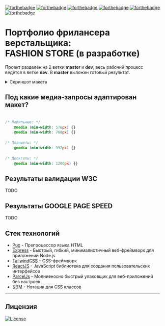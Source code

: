 [![forthebadge](https://forthebadge.com/images/badges/uses-badges.svg)](https://forthebadge.com)
[![forthebadge](https://forthebadge.com/images/badges/validated-html5.svg)](https://forthebadge.com)
[![forthebadge](https://forthebadge.com/images/badges/uses-css.svg)](https://forthebadge.com)
[![forthebadge](https://forthebadge.com/images/badges/uses-js.svg)](https://forthebadge.com)
[![forthebadge](https://forthebadge.com/images/badges/made-with-pug.svg)](https://forthebadge.com)
[![forthebadge](https://forthebadge.com/images/badges/built-with-love.svg)](https://forthebadge.com)

# Портфолио фрилансера верстальщика:<br/> FASHION STORE (в разработке)

Проект разделён на 2 ветки **master** и **dev**, весь рабочий процесс ведётся в ветке **dev**. В **master** выложен готовый результат.

<details><summary>Скриншот макета</summary>

<img src="https://raw.githubusercontent.com/n-shpilevoy/fashion-store/master/layout.png">

</details>

## Под какие медиа-запросы адаптирован макет?

```css

/* Мобильные: */
	@media (min-width: 576px) {}
	@media (min-width: 768px) {}

/* Планшеты: */
	@media (min-width: 992px) {}

/* Десктопы: */
	@media (min-width: 1200px) {}
```

## Результаты валидации W3C

TODO

## Результаты GOOGLE PAGE SPEED

TODO

## Стек технологий

* [Pug](https://pugjs.org/) - Препроцессор языка HTML
* [Express](https://expressjs.com/ru/) - Быстрый, гибкий, минималистичный веб-фреймворк для приложений Node.js
* [TailwindCSS](https://tailwindcss.com/) - CSS-фреймворк
* [ReactJS](https://reactjs.org/) - JavaScript библиотека для создания пользовательских интерфейсов
* [ParcelJs](https://parceljs.org/) - Молниеносно быстрый упаковщик для веб-приложений без настроек
* [БЭМ](https://ru.bem.info/methodology/) - Нотация для CSS классов

---

## Лицензия

[![License](http://img.shields.io/:license-mit-blue.svg?style=flat-square)](http://badges.mit-license.org)

